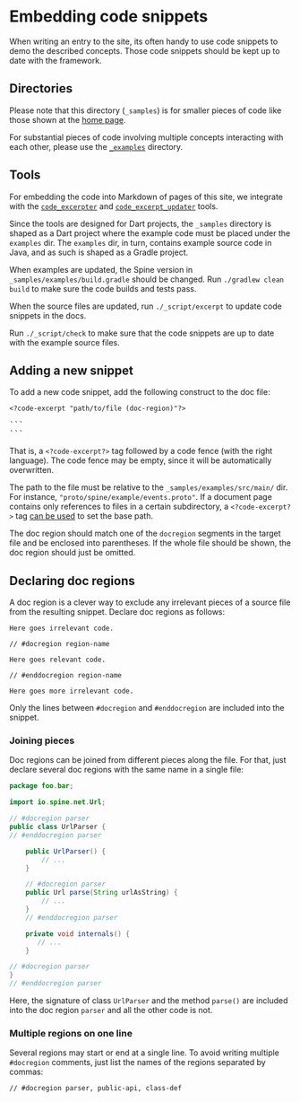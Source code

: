 # Embedding code snippets

When writing an entry to the site, its often handy to use code snippets to demo the described
concepts. Those code snippets should be kept up to date with the framework.

## Directories
Please note that this directory (`_samples`) is for smaller pieces of code like those
shown at the [home page](../index.html). 

For substantial pieces of code involving multiple concepts interacting with each other, please use 
the [`_examples`](../_examples/README.md) directory.  

## Tools
For embedding the code into Markdown of pages of this site, 
we integrate with the [`code_excerpter`](https://github.com/chalin/code_excerpter)
and [`code_excerpt_updater`](https://github.com/chalin/code_excerpt_updater) tools.

Since the tools are designed for Dart projects, the `_samples` directory is shaped as a Dart project
where the example code must be placed under the `examples` dir. The `examples` dir, in turn,
contains example source code in Java, and as such is shaped as a Gradle project.

When examples are updated, the Spine version in `_samples/examples/build.gradle` should be changed.
Run `./gradlew clean build` to make sure the code builds and tests pass.

When the source files are updated, run `./_script/excerpt` to update code snippets in
the docs.

Run `./_script/check` to make sure that the code snippets are up to date with the example source
files.

## Adding a new snippet

To add a new code snippet, add the following construct to the doc file:

`<?code-excerpt "path/to/file (doc-region)"?>`
<pre>
```
```
</pre>

That is, a `<?code-excerpt?>` tag followed by a code fence (with the right language). The code fence
may be empty, since it will be automatically overwritten.

The path to the file must be relative to the `_samples/examples/src/main/` dir. For instance,
`"proto/spine/example/events.proto"`. If a document page contains only references to files in 
a certain subdirectory, a `<?code-excerpt?>` tag [can be used](https://github.com/chalin/code_excerpt_updater#c-set-instruction)
to set the base path. 

The doc region should match one of the `docregion` segments in
the target file and be enclosed into parentheses. If the whole file should be shown, the doc region
should just be omitted.

## Declaring doc regions

A doc region is a clever way to exclude any irrelevant pieces of a source file from the resulting
snippet. Declare doc regions as follows:

```
Here goes irrelevant code.

// #docregion region-name

Here goes relevant code.

// #enddocregion region-name

Here goes more irrelevant code.
```

Only the lines between `#docregion` and `#enddocregion` are included into the snippet.

### Joining pieces

Doc regions can be joined from different pieces along the file. For that, just declare several doc
regions with the same name in a single file:

```java
package foo.bar;

import io.spine.net.Url;

// #docregion parser
public class UrlParser {
// #enddocregion parser

    public UrlParser() {
        // ...
    }

    // #docregion parser
    public Url parse(String urlAsString) {
        // ...
    }
    // #enddocregion parser

    private void internals() {
       // ...
    }

// #docregion parser
}
// #enddocregion parser
```

Here, the signature of class `UrlParser` and the method `parse()` are included into the doc region
`parser` and all the other code is not.

### Multiple regions on one line

Several regions may start or end at a single line. To avoid writing multiple `#docregion` comments,
just list the names of the regions separated by commas:

```
// #docregion parser, public-api, class-def
```
